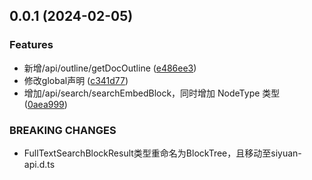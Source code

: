## 0.0.1 (2024-02-05)


### Features

* 新增/api/outline/getDocOutline ([e486ee3](https://github.com/etchnight/siyuanPlugin-common/commit/e486ee320831c73688b9684557453a966e3b5dba))
* 修改global声明 ([c341d77](https://github.com/etchnight/siyuanPlugin-common/commit/c341d7797c13a9ce8f5a77c825dbba4fdab126ae))
* 增加/api/search/searchEmbedBlock，同时增加 NodeType 类型 ([0aea999](https://github.com/etchnight/siyuanPlugin-common/commit/0aea999aae0105fdc146231acf0c1cf76e5cfab5))


### BREAKING CHANGES

* FullTextSearchBlockResult类型重命名为BlockTree，且移动至siyuan-api.d.ts



